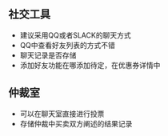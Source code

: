 
## 社交工具
- 建议采用QQ或者SLACK的聊天方式
- QQ中查看好友列表的方式不错
- 聊天记录是否存储
- 添加好友功能在哪添加待定，在优惠券详情中



## 仲裁室
- 可以在聊天室直接进行投票
- 存储仲裁中买卖双方阐述的结果记录
